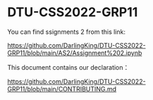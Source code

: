 # DTU-CSS2022-GRP11
You can find ssignments 2 from this link:

https://github.com/DarlingKing/DTU-CSS2022-GRP11/blob/main/AS2/Assignment%202.ipynb

This document contains our declaration：

https://github.com/DarlingKing/DTU-CSS2022-GRP11/blob/main/CONTRIBUTING.md
